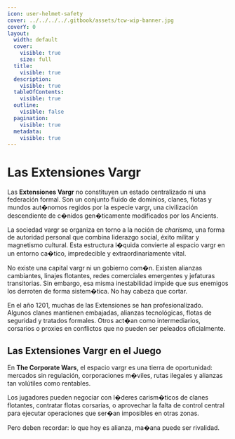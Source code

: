 ```yaml
---
icon: user-helmet-safety
cover: ../../../../.gitbook/assets/tcw-wip-banner.jpg
coverY: 0
layout:
  width: default
  cover:
    visible: true
    size: full
  title:
    visible: true
  description:
    visible: true
  tableOfContents:
    visible: true
  outline:
    visible: false
  pagination:
    visible: true
  metadata:
    visible: true
---
```


# Las Extensiones Vargr

Las **Extensiones Vargr** no constituyen un estado centralizado ni una federación formal. Son un conjunto fluido de dominios, clanes, flotas y mundos aut�nomos regidos por la especie vargr, una civilización descendiente de c�nidos gen�ticamente modificados por los Ancients.

La sociedad vargr se organiza en torno a la noción de _charisma_, una forma de autoridad personal que combina liderazgo social, éxito militar y magnetismo cultural. Esta estructura l�quida convierte al espacio vargr en un entorno ca�tico, impredecible y extraordinariamente vital.

No existe una capital vargr ni un gobierno com�n. Existen alianzas cambiantes, linajes flotantes, redes comerciales emergentes y jefaturas transitorias. Sin embargo, esa misma inestabilidad impide que sus enemigos los derroten de forma sistem�tica. No hay cabeza que cortar.

En el año 1201, muchas de las Extensiones se han profesionalizado. Algunos clanes mantienen embajadas, alianzas tecnológicas, flotas de seguridad y tratados formales. Otros act�an como intermediarios, corsarios o proxies en conflictos que no pueden ser peleados oficialmente.

## Las Extensiones Vargr en el Juego

En **The Corporate Wars**, el espacio vargr es una tierra de oportunidad: mercados sin regulación, corporaciones m�viles, rutas ilegales y alianzas tan volútiles como rentables.

Los jugadores pueden negociar con l�deres carism�ticos de clanes flotantes, contratar flotas corsarias, o aprovechar la falta de control central para ejecutar operaciones que ser�an imposibles en otras zonas.

Pero deben recordar: lo que hoy es alianza, ma�ana puede ser rivalidad.
